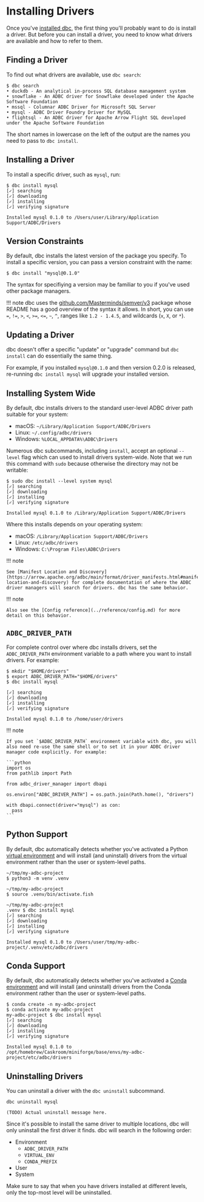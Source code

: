 <!-- Copyright (c) 2025 Columnar Technologies.  All rights reserved. -->

# Installing Drivers

Once you've [installed dbc](../getting_started/installation.md), the first thing you'll probably want to do is install a driver.
But before you can install a driver, you need to know what drivers are available and how to refer to them.

## Finding a Driver

To find out what drivers are available, use `dbc search`:

```console
$ dbc search
• duckdb - An analytical in-process SQL database management system
• snowflake - An ADBC driver for Snowflake developed under the Apache Software Foundation
• mssql - Columnar ADBC Driver for Microsoft SQL Server
• mysql - ADBC Driver Foundry Driver for MySQL
• flightsql - An ADBC driver for Apache Arrow Flight SQL developed under the Apache Software Foundation
```

The short names in lowercase on the left of the output are the names you need to pass to `dbc install`.

## Installing a Driver

To install a specific driver, such as `mysql`, run:

```console
$ dbc install mysql
[✓] searching
[✓] downloading
[✓] installing
[✓] verifying signature

Installed mysql 0.1.0 to /Users/user/Library/Application Support/ADBC/Drivers
```

## Version Constraints

By default, dbc installs the latest version of the package you specify.
To install a specific version, you can pass a version constraint with the name:

```console
$ dbc install "mysql@0.1.0"
```

The syntax for specifiying a version may be familiar to you if you've used other package managers.

!!! note
    dbc uses the [github.com/Masterminds/semver/v3](https://pkg.go.dev/github.com/Masterminds/semver/v3#section-readme) package whose README has a good overview of the syntax it allows. In short, you can use `=`, `!=`, `>`, `<`, `>=`, `<=`, `~`, `^`, ranges like `1.2 - 1.4.5`, and wildcards (`x`, `X`, or `*`).

## Updating a Driver

dbc doesn't offer a specific "update" or "upgrade" command but `dbc install` can do essentially the same thing.

For example, if you installed `mysql@0.1.0` and then version 0.2.0 is released, re-running `dbc install mysql` will upgrade your installed version.

## Installing System Wide

By default, dbc installs drivers to the standard user-level ADBC driver path suitable for your system:

- macOS: `~/Library/Application Support/ADBC/Drivers`
- Linux: `~/.config/adbc/drivers`
- Windows: `%LOCAL_APPDATA%\ADBC\Drivers`

Numerous dbc subcommands, including `install`, accept an optional `--level` flag which can used to install drivers system-wide. Note that we run this command with `sudo` because otherwise the directory may not be writable:

```console
$ sudo dbc install --level system mysql
[✓] searching
[✓] downloading
[✓] installing
[✓] verifying signature

Installed mysql 0.1.0 to /Library/Application Support/ADBC/Drivers
```

Where this installs depends on your operating system:

- macOS: `/Library/Application Support/ADBC/Drivers`
- Linux: `/etc/adbc/drivers`
- Windows: `C:\Program Files\ADBC\Drivers`

!!! note

    See [Manifest Location and Discovery](https://arrow.apache.org/adbc/main/format/driver_manifests.html#manifest-location-and-discovery) for complete documentation of where the ADBC driver managers will search for drivers. dbc has the same behavior.


!!! note

    Also see the [Config reference](../reference/config.md) for more detail on this behavior.

## `ADBC_DRIVER_PATH`

For complete control over where dbc installs drivers, set the `ADBC_DRIVER_PATH` environment variable to a path where you want to install drivers.
For example:

```console
$ mkdir "$HOME/drivers"
$ export ADBC_DRIVER_PATH="$HOME/drivers"
$ dbc install mysql

[✓] searching
[✓] downloading
[✓] installing
[✓] verifying signature

Installed mysql 0.1.0 to /home/user/drivers
```

!!! note

    If you set `$ADBC_DRIVER_PATH` environment variable with dbc, you will also need re-use the same shell or to set it in your ADBC driver manager code explicitly. For example:

    ```python
    import os
    from pathlib import Path

    from adbc_driver_manager import dbapi

    os.environ["ADBC_DRIVER_PATH"] = os.path.join(Path.home(), "drivers")

    with dbapi.connect(driver="mysql") as con:
      pass
    ```

## Python Support

By default, dbc automatically detects whether you've activated a Python [virtual environment](https://docs.python.org/3/tutorial/venv.html) and will install (and uninstall) drivers from the virtual environment rather than the user or system-level paths.

```console
~/tmp/my-adbc-project
$ python3 -m venv .venv

~/tmp/my-adbc-project
$ source .venv/bin/activate.fish

~/tmp/my-adbc-project
.venv $ dbc install mysql
[✓] searching
[✓] downloading
[✓] installing
[✓] verifying signature

Installed mysql 0.1.0 to /Users/user/tmp/my-adbc-project/.venv/etc/adbc/drivers
```

## Conda Support

By default, dbc automatically detects whether you've activated a [Conda environment](https://docs.conda.io/projects/conda/en/latest/user-guide/concepts/environments.html) and will install (and uninstall) drivers from the Conda environment rather than the user or system-level paths.

```console
$ conda create -n my-adbc-project
$ conda activate my-adbc-project
my-adbc-project $ dbc install mysql
[✓] searching
[✓] downloading
[✓] installing
[✓] verifying signature

Installed mysql 0.1.0 to /opt/homebrew/Caskroom/miniforge/base/envs/my-adbc-project/etc/adbc/drivers
```

## Uninstalling Drivers

You can uninstall a driver with the `dbc uninstall` subcommand.

```console
dbc uninstall mysql

(TODO) Actual uninstall message here.
```

Since it's possible to install the same driver to multiple locations, dbc will only uninstall the first driver it finds.
dbc will search in the following order:

- Environment
    - `ADBC_DRIVER_PATH`
    - `VIRTUAL_ENV`
    - `CONDA_PREFIX`
- User
- System

Make sure to say that when you have drivers installed at different levels, only the top-most level will be uninstalled.
